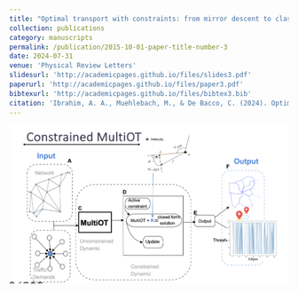 ```yaml
---
title: "Optimal transport with constraints: from mirror descent to classical mechanics"
collection: publications
category: manuscripts
permalink: /publication/2015-10-01-paper-title-number-3
date: 2024-07-31
venue: 'Physical Review Letters'
slidesurl: 'http://academicpages.github.io/files/slides3.pdf'
paperurl: 'http://academicpages.github.io/files/paper3.pdf'
bibtexurl: 'http://academicpages.github.io/files/bibtex3.bib'
citation: 'Ibrahim, A. A., Muehlebach, M., & De Bacco, C. (2024). Optimal transport with constraints: from mirror descent to classical mechanics. Physical Review Letters, 133(5), 057401.'
---
```


![Main figure for the paper](/images/constr_multiot.png)
